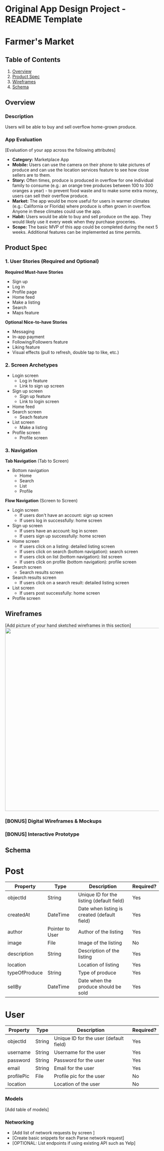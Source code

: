 Original App Design Project - README Template
===

# Farmer's Market

## Table of Contents
1. [Overview](#Overview)
1. [Product Spec](#Product-Spec)
1. [Wireframes](#Wireframes)
2. [Schema](#Schema)

## Overview
### Description
Users will be able to buy and sell overflow home-grown produce.

### App Evaluation
[Evaluation of your app across the following attributes]
- **Category:** Marketplace App
- **Mobile:** Users can use the camera on their phone to take pictures of produce and can use the location services feature to see how close sellers are to them.
- **Story:** Often times, produce is produced in overflow for one individual family to consume (e.g.: an orange tree produces between 100 to 300 oranges a year) - to prevent food waste and to make some extra money, users can sell their overflow produce.
- **Market:** The app would be more useful for users in warmer climates (e.g.: California or Florida) where produce is often grown in overflow. Anyone in these climates could use the app.
- **Habit:** Users would be able to buy and sell produce on the app. They would likely use it every week when they purchase groceries. 
- **Scope:** The basic MVP of this app could be completed during the next 5 weeks. Additional features can be implemented as time permits.

## Product Spec

### 1. User Stories (Required and Optional)

**Required Must-have Stories**

* Sign up
* Log in
* Profile page
* Home feed
* Make a listing
* Search
* Maps feature

**Optional Nice-to-have Stories**

* Messaging
* In-app payment 
* Following/Followers feature
* Liking feature
* Visual effects (pull to refresh, double tap to like, etc.)

### 2. Screen Archetypes

* Login screen
   * Log in feature
   * Link to sign up screen
* Sign up screen
   * Sign up feature
   * Link to login screen
* Home feed
* Search screen
   * Seach feature
* List screen
   * Make a listing
* Profile screen
   * Profile screen 

### 3. Navigation

**Tab Navigation** (Tab to Screen)

* Bottom navigation
   * Home
   * Search
   * List
   * Profile

**Flow Navigation** (Screen to Screen)

* Login screen
   * If users don't have an account: sign up screen
   * If users log in successfully: home screen
* Sign up screen
   * If users have an account: log in screen
   * If users sign up successfully: home screen
* Home screen
   * If users click on a listing: detailed listing screen
   * If users click on search (bottom navigation): search screen
   * If users click on list (bottom navigation): list screen
   * If users click on profile (bottom navigation): profile screen
* Search screen
   * Search results screen
* Search results screen 
   * If users click on a search result: detailed listing screen
* List screen
   * If users post successfully: home screen
* Profile screen

## Wireframes
[Add picture of your hand sketched wireframes in this section]
<img src="YOUR_WIREFRAME_IMAGE_URL" width=600>

### [BONUS] Digital Wireframes & Mockups

### [BONUS] Interactive Prototype

## Schema 
# Post
| Property        | Type                    | Description                                  | Required? |
| -------------   | ----------------------- | -------------------------------------------- | --------  |
| objectId        | String                  | Unique ID for the listing (default field)    | Yes       |
| createdAt       | DateTime                | Date when listing is created (default field) | Yes       |
| author          | Pointer to User         | Author of the listing                        | Yes       |
| image           | File                    | Image of the listing                         | No        |
| description     | String                  | Description of the listing                   | Yes       |
| location        |                         | Location of listing                          | Yes       |
| typeOfProduce   | String                  | Type of produce                              | Yes       |
| sellBy          | DateTime                | Date when the produce should be sold         | Yes       |

# User
| Property        | Type                    | Description                                  | Required? |
| -------------   | ----------------------- | -------------------------------------------- | --------  |
| objectId        | String                  | Unique ID for the user (default field)       | Yes       |
| username        | String                  | Username for the user                        | Yes       |
| password        | String                  | Password for the user                        | Yes       |
| email           | String                  | Email for the user                           | Yes       |
| profilePic      | File                    | Profile pic for the user                     | No        |
| location        |                         | Location of the user                         | No        |

### Models
[Add table of models]
### Networking
- [Add list of network requests by screen ]
- [Create basic snippets for each Parse network request]
- [OPTIONAL: List endpoints if using existing API such as Yelp]
